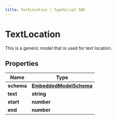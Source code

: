```yaml
---
title: TextLocation | TypeScript SDK
---
```



# TextLocation

This is a generic model that is used for text location.

## Properties

Name | Type
------------ | -------------
**schema** | [**EmbeddedModelSchema**](EmbeddedModelSchema)
**text** | **string**
**start** | **number**
**end** | **number**


